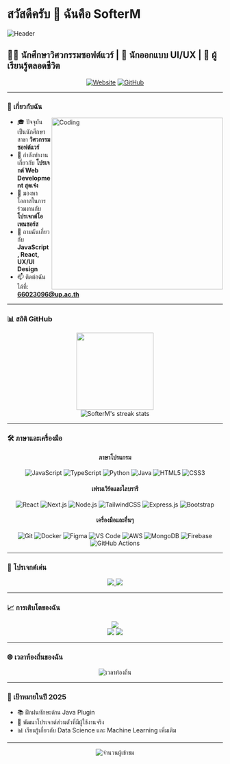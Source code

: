 # สวัสดีครับ 👋 ฉันคือ SofterM
<!-- Header Image -->
![Header](https://capsule-render.vercel.app/api?type=waving&color=gradient&customColorList=12&height=300&section=header&text=SofterM&fontSize=90&animation=fadeIn)

## 👨‍💻 นักศึกษาวิศวกรรมซอฟต์แวร์ | 🎨 นักออกแบบ UI/UX | 🌱 ผู้เรียนรู้ตลอดชีวิต

<div align="center">
  
[![Website](https://img.shields.io/badge/Website-FF7139?style=for-the-badge&logo=Firefox-Browser&logoColor=white)](https://softerm-github-io.vercel.app/)
[![GitHub](https://img.shields.io/badge/GitHub-100000?style=for-the-badge&logo=github&logoColor=white)](https://github.com/SofterM)

</div>

---

### 🚀 เกี่ยวกับฉัน

<img align="right" alt="Coding" width="400" src="https://media.giphy.com/media/qgQUggAC3Pfv687qPC/giphy.gif">

- 🎓 ปัจจุบันเป็นนักศึกษาสาขา **วิศวกรรมซอฟต์แวร์**
- 🔭 กำลังทำงานเกี่ยวกับ **โปรเจกต์ Web Development สุดเจ๋ง**
- 👯 มองหาโอกาสในการร่วมงานกับ **โปรเจกต์โอเพนซอร์ส**
- 💬 ถามฉันเกี่ยวกับ **JavaScript, React, UX/UI Design**
- 📫 ติดต่อฉันได้ที่: **66023096@up.ac.th**

---

### 📊 สถิติ GitHub

<div align="center">
  <img height="180em" src="https://github-readme-stats.vercel.app/api/top-langs/?username=SofterM&layout=compact&langs_count=8&theme=tokyonight"/>
</div>

<div align="center">
  <img src="https://github-readme-streak-stats.herokuapp.com/?user=SofterM&theme=tokyonight" alt="SofterM's streak stats"/>
</div>

---

### 🛠️ ภาษาและเครื่องมือ

<div align="center">
  
#### ภาษาโปรแกรม
![JavaScript](https://img.shields.io/badge/-JavaScript-F7DF1E?style=flat-square&logo=javascript&logoColor=black)
![TypeScript](https://img.shields.io/badge/-TypeScript-3178C6?style=flat-square&logo=typescript&logoColor=white)
![Python](https://img.shields.io/badge/-Python-3776AB?style=flat-square&logo=Python&logoColor=white)
![Java](https://img.shields.io/badge/-Java-007396?style=flat-square&logo=java&logoColor=white)
![HTML5](https://img.shields.io/badge/-HTML5-E34F26?style=flat-square&logo=html5&logoColor=white)
![CSS3](https://img.shields.io/badge/-CSS3-1572B6?style=flat-square&logo=css3&logoColor=white)

#### เฟรมเวิร์คและไลบรารี
![React](https://img.shields.io/badge/-React-61DAFB?style=flat-square&logo=react&logoColor=black)
![Next.js](https://img.shields.io/badge/-Next.js-000000?style=flat-square&logo=next.js&logoColor=white)
![Node.js](https://img.shields.io/badge/-Node.js-339933?style=flat-square&logo=Node.js&logoColor=white)
![TailwindCSS](https://img.shields.io/badge/-TailwindCSS-38B2AC?style=flat-square&logo=tailwind-css&logoColor=white)
![Express.js](https://img.shields.io/badge/-Express.js-000000?style=flat-square&logo=express&logoColor=white)
![Bootstrap](https://img.shields.io/badge/-Bootstrap-7952B3?style=flat-square&logo=bootstrap&logoColor=white)

#### เครื่องมือและอื่นๆ
![Git](https://img.shields.io/badge/-Git-F05032?style=flat-square&logo=git&logoColor=white)
![Docker](https://img.shields.io/badge/-Docker-2496ED?style=flat-square&logo=docker&logoColor=white)
![Figma](https://img.shields.io/badge/-Figma-F24E1E?style=flat-square&logo=figma&logoColor=white)
![VS Code](https://img.shields.io/badge/-VS%20Code-007ACC?style=flat-square&logo=visual-studio-code&logoColor=white)
![AWS](https://img.shields.io/badge/-AWS-232F3E?style=flat-square&logo=amazon-aws&logoColor=white)
![MongoDB](https://img.shields.io/badge/-MongoDB-47A248?style=flat-square&logo=mongodb&logoColor=white)
![Firebase](https://img.shields.io/badge/-Firebase-FFCA28?style=flat-square&logo=firebase&logoColor=black)
![GitHub Actions](https://img.shields.io/badge/-GitHub_Actions-2088FF?style=flat-square&logo=github-actions&logoColor=white)

</div>

---

### 📂 โปรเจกต์เด่น

<div align="center">
  <a href="https://github.com/SofterM/autocar">
    <img src="https://github-readme-stats.vercel.app/api/pin/?username=SofterM&repo=autocar&theme=tokyonight" />
  </a>
  <a href="https://github.com/SofterM/repair-report">
    <img src="https://github-readme-stats.vercel.app/api/pin/?username=SofterM&repo=repair-report&theme=tokyonight" />
  </a>
</div>

---

### 📈 การเติบโตของฉัน

<div align="center">
  <img src="https://github-profile-summary-cards.vercel.app/api/cards/profile-details?username=SofterM&theme=tokyonight" />
</div>

<div align="center">
  <img src="https://github-profile-summary-cards.vercel.app/api/cards/productive-time?username=SofterM&theme=tokyonight" />
  <img src="https://github-profile-summary-cards.vercel.app/api/cards/repos-per-language?username=SofterM&theme=tokyonight" />
</div>

---

### 🌐 เวลาท้องถิ่นของฉัน

<div align="center">
  <img src="https://readme-typing-svg.demolab.com?font=Fira+Code&pause=1000&center=true&vCenter=true&width=435&lines=เวลาท้องถิ่นของฉันในประเทศไทย+🕒" alt="เวลาท้องถิ่น" />
</div>

---

### 🎯 เป้าหมายในปี 2025

- 📚 ฝึกฝนทักษะด้าน Java Plugin
- 🌱 พัฒนาโปรเจกต์ส่วนตัวที่มีผู้ใช้งานจริง
- 📊 เรียนรู้เกี่ยวกับ Data Science และ Machine Learning เพิ่มเติม

---

<div align="center">
  <img src="https://komarev.com/ghpvc/?username=SofterM&color=blueviolet&style=flat-square" alt="จำนวนผู้เข้าชม" />
</div>

<div align="center">
</div>

<div align="center">
</div>
